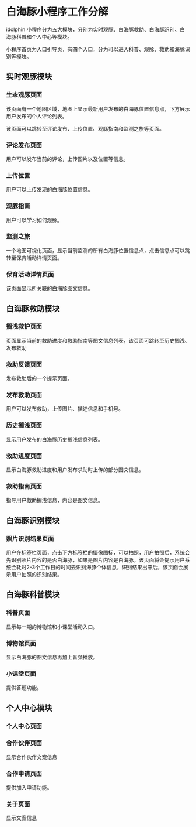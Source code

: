 # 白海豚小程序工作分解

idolphin 小程序分为五大模块，分别为实时观豚、白海豚救助、白海豚识别、白海豚科普和个人中心等模块。

小程序首页为入口引导页，有四个入口，分为可以进入科普、观豚、救助和海豚识别等模块。

## 实时观豚模块

### 生态观豚页面

该页面有一个地图区域，地图上显示最新用户发布的白海豚位置信息点，下方展示用户发布的个人评论列表。

该页面可以跳转至评论发布、上传位置、观豚指南和监测之旅等页面。

### 评论发布页面

用户可以发布当前的评论，上传图片以及位置等信息。

### 上传位置

用户可以上传发现的白海豚位置信息。

### 观豚指南

用户可以学习如何观豚。

### 监测之旅

一个地图可视化页面，显示当前监测的所有白海豚位置信息点，点击信息点可以跳转至保育活动详情页面。

### 保育活动详情页面

该页面显示所关联的白海豚图文信息。

## 白海豚救助模块

### 搁浅救护页面

页面显示当前的救助进度和救助指南等图文信息列表，该页面可跳转至历史搁浅、发布救助

### 救助反馈页面

发布救助后的一个提示页面。

### 发布救助页面

用户可以发布救助，上传图片、描述信息和手机号。

### 历史搁浅页面

显示用户发布的白海豚历史搁浅信息列表。

### 救助进度页面

显示白海豚救助进度和用户发布求助时上传的部分图文信息。

### 救助指南页面

指导用户救助搁浅信息，内容是图文信息。

## 白海豚识别模块

### 照片识别结果页面

用户在标签栏页面，点击下方标签栏的摄像图标，可以拍照，用户拍照后，系统会先识别照片内容的是否白海豚，如果是图片内容是白海豚，该页面将会提示用户系统会耗时2-3个工作日的时间去识别海豚个体信息，识别结果出来后，该页面会展示用户拍照的识别结果。

## 白海豚科普模块

### 科普页面

显示每一期的博物馆和小课堂活动入口。

### 博物馆页面

显示白海豚的图文信息再加上音频播放。

### 小课堂页面

提供答题功能。

## 个人中心模块

### 个人中心页面

### 合作伙伴页面

显示合作伙伴文案信息

### 合作申请页面

提供加入申请功能。

### 关于页面

显示文案信息

